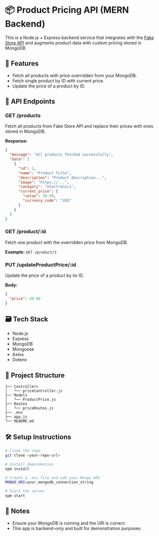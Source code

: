 # 📦 Product Pricing API (MERN Backend)

This is a Node.js + Express backend service that integrates with the [Fake Store API](https://fakestoreapi.com) and augments product data with custom pricing stored in MongoDB.

## 🔧 Features

- Fetch all products with price overridden from your MongoDB.
- Fetch single product by ID with current price.
- Update the price of a product by ID.

## 🔗 API Endpoints

### GET /products
Fetch all products from Fake Store API and replace their prices with ones stored in MongoDB.

**Response:**
```json
{
  "message": "All products fetched successfully",
  "data": [
    {
      "id": 1,
      "name": "Product Title",
      "description": "Product description...",
      "image": "https://...",
      "category": "electronics",
      "current_price": {
        "value": 39.99,
        "currency_code": "USD"
      }
    }
  ]
}
```

### GET /product/:id
Fetch one product with the overridden price from MongoDB.

**Example:** `GET /product/1`

### PUT /updateProductPrice/:id
Update the price of a product by its ID.

**Body:**
```json
{
  "price": 49.99
}
```

## 🗃️ Tech Stack

- Node.js
- Express
- MongoDB
- Mongoose
- Axios
- Dotenv

## 📁 Project Structure

```
├── Controllers
│   └── priceController.js
├── Models
│   └── ProductPrice.js
├── Routes
│   └── priceRoutes.js
├── .env
├── app.js
└── README.md
```

## 🛠️ Setup Instructions

```bash
# Clone the repo
git clone <your-repo-url>

# Install dependencies
npm install

# Create a .env file and add your Mongo URI
MONGO_URI=your_mongodb_connection_string

# Start the server
npm start
```

## 📎 Notes

- Ensure your MongoDB is running and the URI is correct.
- This app is backend-only and built for demonstration purposes.
